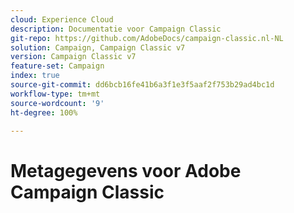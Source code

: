 ```yaml
---
cloud: Experience Cloud
description: Documentatie voor Campaign Classic
git-repo: https://github.com/AdobeDocs/campaign-classic.nl-NL
solution: Campaign, Campaign Classic v7
version: Campaign Classic v7
feature-set: Campaign
index: true
source-git-commit: dd6bcb16fe41b6a3f1e3f5aaf2f753b29ad4bc1d
workflow-type: tm+mt
source-wordcount: '9'
ht-degree: 100%

---
```



# Metagegevens voor Adobe Campaign Classic
